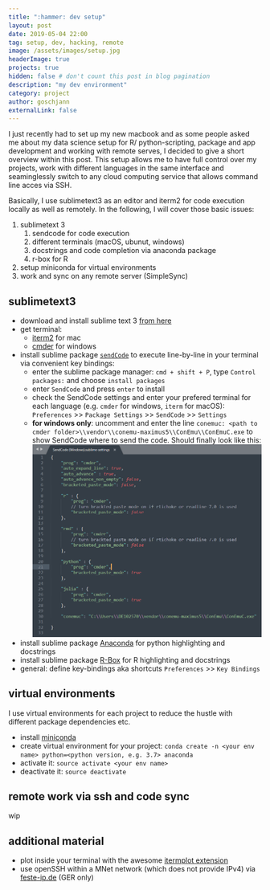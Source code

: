 ```yaml
---
title: ":hammer: dev setup"
layout: post
date: 2019-05-04 22:00
tag: setup, dev, hacking, remote
image: /assets/images/setup.jpg
headerImage: true
projects: true
hidden: false # don't count this post in blog pagination
description: "my dev environment"
category: project
author: goschjann
externalLink: false
---
```


I just recently had to set up my new macbook and as some people asked me about my data science setup for R/ python-scripting, package and app development and working with remote serves, I decided to give a short overview within this post. This setup allows me to have full control over my projects, work with different languages in the same interface and seaminglessly switch to any cloud computing service that allows command line acces via SSH. 

Basically, I use sublimetext3 as an editor and iterm2 for code execution locally as well as remotely. In the following, I will cover those basic issues:

1. sublimetext 3 
    1. sendcode for code execution
    2. different terminals (macOS, ubunut, windows)
    4. docstrings and code completion via anaconda package
    5. r-box for R
2. setup miniconda for virtual environments
3. work and sync on any remote server (SimpleSync)

## sublimetext3 

* download and install sublime text 3 [from here](https://www.sublimetext.com/3)
* get terminal: 
    * [iterm2](https://www.iterm2.com/) for mac 
    * [cmder](https://cmder.net) for windows
* install sublime package [`sendCode`](https://github.com/randy3k/SendCode) to execute line-by-line in your terminal via convenient key bindings:
    * enter the sublime package manager: `cmd + shift + P`, type `Control packages:` and choose `install packages`
    * enter `SendCode` and press `enter` to install 
    * check the SendCode settings and enter your prefered terminal for each language (e.g. `cmder` for windows, `iterm` for macOS): `Preferences` >> `Package Settings` >> `SendCode` >> `Settings`
    * **for windows only**: uncomment and enter the line `conemuc: <path to cmder folder>\\vendor\\conemu-maximus5\\ConEmu\\ConEmuC.exe` to show SendCode where to send the code. Should finally look like this: ![cmder issues windoof](/assets/images/cmder.jpg)
* install sublime package [Anaconda](https://packagecontrol.io/packages/Anaconda) for python highlighting and docstrings
* install sublime package [R-Box](https://packagecontrol.io/packages/R-Box) for R highlighting and docstrings
* general: define key-bindings aka shortcuts `Preferences` >> `Key Bindings` 

## virtual environments

I use virtual environments for each project to reduce the hustle with different package dependencies etc. 

* install [miniconda](https://docs.conda.io/en/latest/miniconda.html)
* create virtual environment for your project: `conda create -n <your env name> python=<python version, e.g. 3.7> anaconda`
* activate it: `source activate <your env name>`
* deactivate it: `source deactivate`

## remote work via ssh and code sync

wip
 
## additional material 

* plot inside your terminal with the awesome [itermplot extension](https://github.com/daleroberts/itermplot)
* use openSSH within a MNet network (which does not provide IPv4) via [feste-ip.de](https://forum.m-net.de/viewtopic.php?f=20&t=8883#p78454) (GER only) 